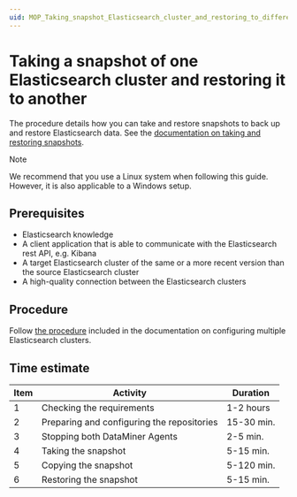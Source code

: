```yaml
---
uid: MOP_Taking_snapshot_Elasticsearch_cluster_and_restoring_to_different_cluster
---
```


# Taking a snapshot of one Elasticsearch cluster and restoring it to another

The procedure details how you can take and restore snapshots to back up and restore Elasticsearch data. See the [documentation on taking and restoring snapshots](xref:Configuring_Elasticsearch_backups_Windows_Linux).

> [!NOTE]
> We recommend that you use a Linux system when following this guide. However, it is also applicable to a Windows setup.

## Prerequisites

- Elasticsearch knowledge
- A client application that is able to communicate with the Elasticsearch rest API, e.g. Kibana
- A target Elasticsearch cluster of the same or a more recent version than the source Elasticsearch cluster
- A high-quality connection between the Elasticsearch clusters

## Procedure

Follow [the procedure](xref:Taking_snapshot_Elasticsearch_cluster_and_restoring_to_different_cluster) included in the documentation on configuring multiple Elasticsearch clusters.

## Time estimate

| Item | Activity | Duration |
|--|--|--|
| 1 | Checking the requirements | 1-2 hours |
| 2 | Preparing and configuring the repositories | 15-30 min. |
| 3 | Stopping both DataMiner Agents | 2-5 min. |
| 4 | Taking the snapshot | 5-15 min. |
| 5 | Copying the snapshot | 5-120 min.|
| 6 | Restoring the snapshot | 5-15 min.|
